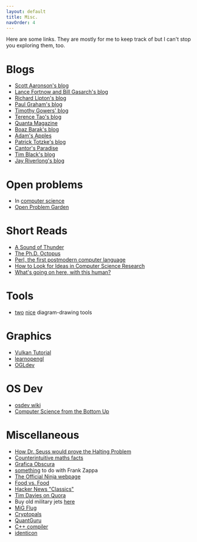 ```yaml
---
layout: default
title: Misc.
navOrder: 4
---
```


Here are some links. They are mostly for me to keep track of but I can't stop
you exploring them, too.

# Blogs

- [Scott Aaronson's blog](https://www.scottaaronson.com/blog/)
- [Lance Fortnow and Bill Gasarch's blog](https://blog.computationalcomplexity.org/)
- [Richard Lipton's blog](https://rjlipton.wpcomstaging.com/)
- [Paul Graham's blog](http://www.paulgraham.com/)
- [Timothy Gowers' blog](https://gowers.wordpress.com/)
- [Terence Tao's blog](https://terrytao.wordpress.com/)
- [Quanta Magazine](https://www.quantamagazine.org/)
- [Boaz Barak's blog](https://windowsontheory.org/)
- [Adam's Apples](https://adamapples.blogspot.com/)
- [Patrick Totzke's blog](https://cgi.csc.liv.ac.uk/~patrick/)
- [Cantor's Paradise](https://www.cantorsparadise.com/)
- [Tim Black's blog](http://math.uchicago.edu/~timblack/)
- [Jay Riverlong's blog](https://jayriverlong.github.io/)

# Open problems

- In [computer science](https://a3nm.net/work/research/questions/)
- [Open Problem Garden](www.openproblemgarden.org/)

# Short Reads

- [A Sound of Thunder](http://www.astro.sunysb.edu/fwalter/AST389/ASoundofThunder.pdf)
- [The Ph.D. Octopus](https://www.uky.edu/~eushe2/Pajares/octopus.html)
- [Perl, the first postmodern computer language](http://www.wall.org/~larry/pm.html)
- [How to Look for Ideas in Computer Science
  Research](https://medium.com/digital-diplomacy/how-to-look-for-ideas-in-computer-science-research-7a3fa6f4696f)
- [What's going on here, with this
  human?](https://grahamduncan.blog/whats-going-on-here/)

# Tools

- [two](https://q.uiver.app/) [nice](https://tikzcd.yichuanshen.de/)
  diagram-drawing tools

# Graphics

- [Vulkan Tutorial](https://vulkan-tutorial.com/)
- [learnopengl](https://learnopengl.com/)
- [OGLdev](https://ogldev.org/)

# OS Dev

- [osdev wiki](https://wiki.osdev.org/)
- [Computer Science from the Bottom Up](https://www.bottomupcs.com/)

# Miscellaneous

- [How Dr. Seuss would prove the Halting
  Problem](https://ebiquity.umbc.edu/blogger/2008/01/19/how-dr-suess-would-prove-the-halting-problem-undecidable/)
- [Counterintuitive maths
  facts](https://axisofordinary.substack.com/p/the-most-counterintuitive-facts-in)
- [Grafica Obscura](http://graficaobscura.com/)
- [something](http://www.arf.ru/Notes/) to do with Frank Zappa
- [The Official Ninja webpage](www.realultimatepower.net)
- [Food vs. Food](https://kale.world/)
- [Hacker News "Classics"](https://jsomers.net/hn/)
- [Tim Davies on Quora](https://www.quora.com/profile/Tim-Davies-28)
- Buy old military jets [here](https://www.everettaero.com/)
- [MiG Flug](https://migflug.com/jetflights/)
- [Cryptopals](https://cryptopals.com/)
- [QuantGuru](https://quantguru.ai/index.php/en/)
- [C++ compiler](https://stackoverflow.com/questions/5508110/why-is-this-program-erroneously-rejected-by-three-c-compilers)
- [identicon](https://github.com/identicons/wombathead.png)


